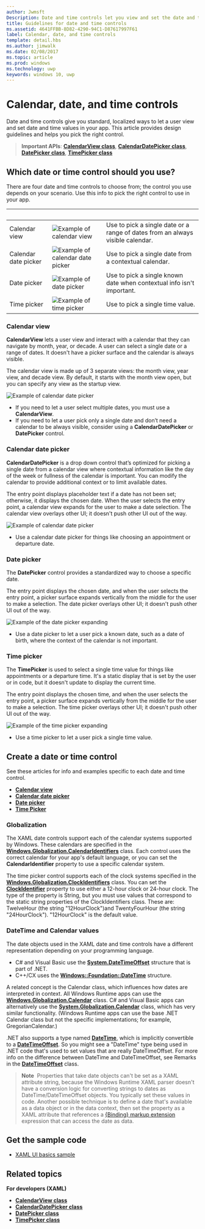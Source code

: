 ```yaml
---
author: Jwmsft
Description: Date and time controls let you view and set the date and time. This article provides design guidelines and helps you pick the right control.
title: Guidelines for date and time controls
ms.assetid: 4641FFBB-8D82-4290-94C1-D87617997F61
label: Calendar, date, and time controls
template: detail.hbs
ms.author: jimwalk
ms.date: 02/08/2017
ms.topic: article
ms.prod: windows
ms.technology: uwp
keywords: windows 10, uwp
---
```

# Calendar, date, and time controls

<link rel="stylesheet" href="https://az835927.vo.msecnd.net/sites/uwp/Resources/css/custom.css"> 

Date and time controls give you standard, localized ways to let a user view and set date and time values in your app. This article provides design guidelines and helps you pick the right control.

> **Important APIs**: [**CalendarView class**](https://msdn.microsoft.com/library/windows/apps/xaml/windows.ui.xaml.controls.calendarview.aspx), [**CalendarDatePicker class**](https://msdn.microsoft.com/library/windows/apps/xaml/windows.ui.xaml.controls.calendardatepicker.aspx), [**DatePicker class**](https://msdn.microsoft.com/library/windows/apps/xaml/windows.ui.xaml.controls.datepicker.aspx), [**TimePicker class**](https://msdn.microsoft.com/library/windows/apps/xaml/windows.ui.xaml.controls.timepicker.aspx)


## Which date or time control should you use?

There are four date and time controls to choose from; the control you use depends on your scenario. Use this info to pick the right control to use in your app.

&nbsp;|&nbsp;|&nbsp;                                                                                                                      
--------------------|-------|-------------------------------------------------------------------------------------------------------------------------------
Calendar view       |![Example of calendar view](images/controls_calendar_monthview_small.png)|Use to pick a single date or a range of dates from an always visible calendar.                   
Calendar date picker|![Example of calendar date picker](images/calendar-date-picker-closed.png)|Use to pick a single date from a contextual calendar. 
Date picker         |![Example of date picker](images/date-picker-closed.png)|Use to pick a single known date when contextual info isn't important.
Time picker         |![Example of time picker](images/time-picker-closed.png)|Use to pick a single time value.                                        

<!-- This table seems redundant, not sure it's needed.-->

### Calendar view

**CalendarView** lets a user view and interact with a calendar that they can navigate by month, year, or decade. A user can select a single date or a range of dates. It doesn't have a picker surface and the calendar is always visible.

The calendar view is made up of 3 separate views: the month view, year view, and decade view. By default, it starts with the month view open, but you can specify any view as the startup view.

![Example of calendar date picker](images/calendar-view-3-views.png)

- If you need to let a user select multiple dates, you must use a **CalendarView**.
- If you need to let a user pick only a single date and don’t need a calendar to be always visible, consider using a **CalendarDatePicker** or **DatePicker** control.

### Calendar date picker

**CalendarDatePicker** is a drop down control that’s optimized for picking a single date from a calendar view where contextual information like the day of the week or fullness of the calendar is important. You can modify the calendar to provide additional context or to limit available dates.

The entry point displays placeholder text if a date has not been set; otherwise, it displays the chosen date. When the user selects the entry point, a calendar view expands for the user to make a date selection. The calendar view overlays other UI; it doesn't push other UI out of the way.

![Example of calendar date picker](images/calendar-date-picker-2-views.png)

- Use a calendar date picker for things like choosing an appointment or departure date. 

### Date picker

The **DatePicker** control provides a standardized way to choose a specific date. 

The entry point displays the chosen date, and when the user selects the entry point, a picker surface expands vertically from the middle for the user to make a selection. The date picker overlays other UI; it doesn't push other UI out of the way.

![Example of the date picker expanding](images/controls_datepicker_expand.png)

- Use a date picker to let a user pick a known date, such as a date of birth, where the context of the calendar is not important.

### Time picker

The **TimePicker** is used to select a single time value for things like appointments or a departure time. It's a static display that is set by the user or in code, but it doesn't update to display the current time. 

The entry point displays the chosen time, and when the user selects the entry point, a picker surface expands vertically from the middle for the user to make a selection. The time picker overlays other UI; it doesn't push other UI out of the way.

![Example of the time picker expanding](images/controls_timepicker_expand.png)

- Use a time picker to let a user pick a single time value.

## Create a date or time control

See these articles for info and examples specific to each date and time control.

- [**Calendar view**](calendar-view.md)
- [**Calendar date picker**](calendar-date-picker.md)
- [**Date picker**](date-picker.md)
- [**Time Picker**](time-picker.md)

### Globalization

The XAML date controls support each of the calendar systems supported by Windows. These calendars are specified in the [**Windows.Globalization.CalendarIdentifiers**](https://msdn.microsoft.com/library/windows/apps/xaml/windows.globalization.calendaridentifiers.aspx) class. Each control uses the correct calendar for your app's default language, or you can set the **CalendarIdentifier** property to use a specific calendar system.

The time picker control supports each of the clock systems specified in the [**Windows.Globalization.ClockIdentifiers**](https://msdn.microsoft.com/library/windows/apps/xaml/windows.globalization.clockidentifiers.aspx) class. You can set the [**ClockIdentifier**](https://msdn.microsoft.com/library/windows/apps/xaml/windows.ui.xaml.controls.timepicker.clockidentifier.aspx) property to use either a 12-hour clock or 24-hour clock. The type of the property is String, but you must use values that correspond to the static string properties of the ClockIdentifiers class. These are: TwelveHour (the string "12HourClock")and TwentyFourHour (the string "24HourClock"). "12HourClock" is the default value.


### DateTime and Calendar values

The date objects used in the XAML date and time controls have a different representation depending on your programming language. 
- C# and Visual Basic use the [**System.DateTimeOffset**](https://msdn.microsoft.com/library/windows/apps/xaml/system.datetimeoffset.aspx) structure that is part of .NET. 
- C++/CX uses the [**Windows::Foundation::DateTime**](https://msdn.microsoft.com/library/windows/apps/xaml/br205770.aspx) structure. 

A related concept is the Calendar class, which influences how dates are interpreted in context. All Windows Runtime apps can use the [**Windows.Globalization.Calendar**](https://msdn.microsoft.com/library/windows/apps/xaml/windows.globalization.calendar.aspx) class. C# and Visual Basic apps can alternatively use the [**System.Globalization.Calendar**](https://msdn.microsoft.com/library/windows/apps/xaml/system.globalization.calendar.aspx) class, which has very similar functionality. (Windows Runtime apps can use the base .NET Calendar class but not the specific implementations; for example, GregorianCalendar.)

.NET also supports a type named [**DateTime**](https://msdn.microsoft.com/library/windows/apps/xaml/system.datetime.aspx), which is implicitly convertible to a [**DateTimeOffset**](https://msdn.microsoft.com/library/windows/apps/xaml/system.datetimeoffset.aspx). So you might see a "DateTime" type being used in .NET code that's used to set values that are really DateTimeOffset. For more info on the difference between DateTime and DateTimeOffset, see Remarks in the [**DateTimeOffset**](https://msdn.microsoft.com/library/windows/apps/xaml/system.datetimeoffset.aspx) class.

> **Note**&nbsp;&nbsp;Properties that take date objects can't be set as a XAML attribute string, because the Windows Runtime XAML parser doesn't have a conversion logic for converting strings to dates as DateTime/DateTimeOffset objects. You typically set these values in code. Another possible technique is to define a date that's available as a data object or in the data context, then set the property as a XAML attribute that references a [\{Binding\} markup extension](../xaml-platform/binding-markup-extension.md) expression that can access the date as data.

## Get the sample code
* [XAML UI basics sample](https://github.com/Microsoft/Windows-universal-samples/blob/master/Samples/XamlUIBasics)


## Related topics

**For developers (XAML)**
- [**CalendarView class**](https://msdn.microsoft.com/library/windows/apps/dn890052)
- [**CalendarDatePicker class**](https://msdn.microsoft.com/library/windows/apps/dn950083)
- [**DatePicker class**](https://msdn.microsoft.com/library/windows/apps/dn298584)
- [**TimePicker class**](https://msdn.microsoft.com/library/windows/apps/dn299280)
